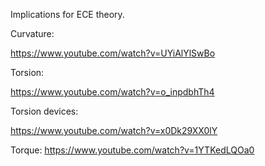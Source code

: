 Implications for ECE theory.

Curvature:

https://www.youtube.com/watch?v=UYiAlYlSwBo

Torsion:

https://www.youtube.com/watch?v=o_inpdbhTh4

Torsion devices:

https://www.youtube.com/watch?v=x0Dk29XX0lY

Torque: https://www.youtube.com/watch?v=1YTKedLQOa0